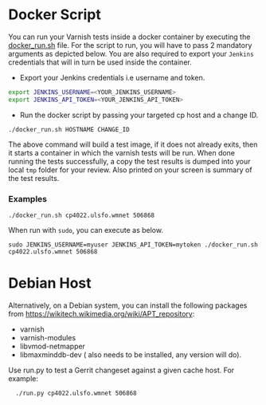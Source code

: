 # Docker Script
You can run your Varnish tests inside a docker container by executing the [docker_run.sh](docker_run.sh) file. For the script to run, you will have to pass 2 mandatory arguments as depicted below. You are also required to export your `Jenkins` credentials that will in turn be used inside the container.
*  Export your Jenkins credentials i.e username and token.
```bash
export JENKINS_USERNAME=<YOUR_JENKINS_USERNAME>
export JENKINS_API_TOKEN=<YOUR_JENKINS_API_TOKEN>
```
* Run the docker script by passing your targeted cp host and a change ID.
```
./docker_run.sh HOSTNAME CHANGE_ID
```
The above command will build a test image, if it does not already exits, then it starts a container in which the varnish tests will be run. When done running the tests successfully, a copy the test results is dumped into your local `tmp` folder for your review. Also printed on your screen is summary of the test results.

### Examples
```
./docker_run.sh cp4022.ulsfo.wmnet 506868
```
When run with `sudo`, you can execute as below.
```
sudo JENKINS_USERNAME=myuser JENKINS_API_TOKEN=mytoken ./docker_run.sh cp4022.ulsfo.wmnet 506868
```
# Debian Host
Alternatively, on a Debian system, you can install the following packages from https://wikitech.wikimedia.org/wiki/APT_repository:

- varnish
- varnish-modules
- libvmod-netmapper
- libmaxminddb-dev ( also needs to be installed, any version will do).

Use run.py to test a Gerrit changeset against a given cache host.
For example:
```
  ./run.py cp4022.ulsfo.wmnet 506868
```
